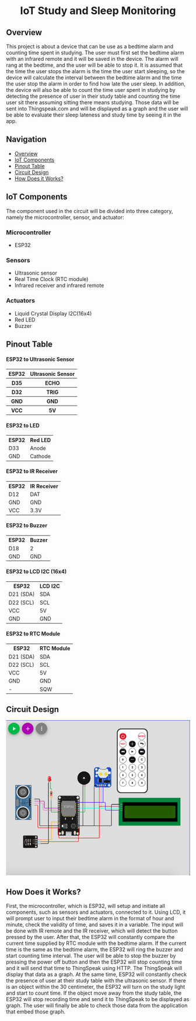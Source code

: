 <h1 align="center">IoT Study and Sleep Monitoring</h1>
<h2>Overview</h2>
<p> This project is about a device that can be use as a bedtime alarm and counting time spent in studying. The user must first set the bedtime alarm with an infrared remote and it will be saved in the device. The alarm will rang at the bedtime, and the user will be able to stop it. It is assumed that the time the user stops the alarm is the time the user start sleeping, so the device will calculate the interval between the bedtime alarm and the time the user stop the alarm in order to find how late the user sleep. In addition, the device will also be able to count the time user spent in studying by detecting the presence of user in their study table and counting the time user sit there assuming sitting there means studying. Those data will be sent into Thingspeak.com and will be displayed as a graph and the user will be able to evaluate their sleep lateness and study time by seeing it in the app.</p>

<h2>Navigation</h2>
<ul>
  <li><a href="#Overview">Overview</a></li>
  <li><a href="#IoT-Components">IoT Components</a></li>
  <li><a href="#Pinout-Table">Pinout Table</a></li>
  <li><a href="#Circuit-Design">Circuit Design</a></li>
  <li><a href="#How-Does-it-Works">How Does it Works?</a></li>
</ul>

<h2>IoT Components</h2>
<p>The component used in the circuit will be divided into three category, namely the microcontroller, sensor, and actuator: </p>
<h3>Microcontroller</h3>
<ul>
  <li>ESP32</li>
</ul>
<h3>Sensors</h3>
<ul>
  <li>Ultrasonic sensor</li>
  <li>Real Time Clock (RTC module)</li>
  <li>Infrared receiver and infrared remote</li>
</ul>
<h3>Actuators</h3>
<ul>
  <li>Liquid Crystal Display I2C(16x4)</li>
  <li>Red LED</li>
  <li>Buzzer</li>
</ul>

<h2>Pinout Table</h2>
<h4>ESP32 to Ultrasonic Sensor</h4>
<table>
  <tr>
    <th>ESP32</th>
    <th>Ultrasonic Sensor</th>
  </tr>
  <tr>
    <th>D35</th>
    <th>ECHO</th>
  </tr>
  <tr>
    <th>D32</th>
    <th>TRIG</th>
  </tr>
  <tr>
    <th>GND</th>
    <th>GND</th>
  </tr>
  <tr>
    <th>VCC</th>
    <th>5V</th>
  </tr>
</table>
  
<h4>ESP32 to LED</h4>
<table>
  <tr>
    <th>ESP32</th>
    <th>Red LED</th>
  </tr>
  <tr>
    <td>D33</td>
    <td>Anode</td>
  </tr>
  <tr>
    <td>GND</td>
    <td>Cathode</td>
  </tr>
</table>
  
<h4>ESP32 to IR Receiver</h4>
<table>
  <tr>
    <th>ESP32</th>
    <th>IR Receiver</th>
  </tr>
  <tr>
    <td>D12</td>
    <td>DAT</td>
  </tr>
  <tr>
    <td>GND</td>
    <td>GND</td>
  </tr>
  <tr>
    <td>VCC</td>
    <td>3.3V</td>
  </tr>
</table>

<h4>ESP32 to Buzzer</h4>
<table>
  <tr>
    <th>ESP32</th>
    <th>Buzzer</th>
  </tr>
  <tr>
    <td>D18</td>
    <td>2</td>
  </tr>
  <tr>
    <td>GND</td>
    <td>GND</td>
  </tr>
</table>

<h4>ESP32 to LCD I2C (16x4)</h4>
<table>
  <tr>
    <th>ESP32</th>
    <th>LCD I2C</th>
  </tr>
  <tr>
    <td>D21 (SDA)</td>
    <td>SDA</td>
  </tr>
  <tr>
    <td>D22 (SCL)</td>
    <td>SCL</td>
  </tr>
  <tr>
    <td>VCC</td>
    <td>5V</td>
  </tr>
  <tr>
    <td>GND</td>
    <td>GND</td>
  </tr>
</table>

<h4>ESP32 to RTC Module</h4>
<table>
  <tr>
    <th>ESP32</th>
    <th>RTC Module</th>
  </tr>
  <tr>
    <td>D21 (SDA)</td>
    <td>SDA</td>
  </tr>
  <tr>
    <td>D22 (SCL)</td>
    <td>SCL</td>
  </tr>
  <tr>
    <td>VCC</td>
    <td>5V</td>
  </tr>
  <tr>
    <td>GND</td>
    <td>GND</td>
  </tr>
  <tr>
    <td>-</td>
    <td>SQW</td>
  </tr>
</table>
  
<h2>Circuit Design</h2>
<img src="CircuitDesign.png" alt="Circuit Design">

<h2>How Does it Works?</h2>
<p> First, the microcontroller, which is ESP32, will setup and initiate all components, such as sensors and actuators, connected to it. Using LCD, it will prompt user to input their bedtime alarm in the format of hour and minute, check the validity of time, and saves it in a variable. The input will be done with IR remote and the IR receiver, which will detect the button pressed by the user. After that, the ESP32 will constantly compare the current time supplied by RTC module with the bedtime alarm. If the current time is the same as the bedtime alarm, the ESP32 will ring the buzzer and start counting time interval. The user will be able to stop the buzzer by pressing the power off button and then the ESP32 will stop counting time and it will send that time to ThingSpeak using HTTP. The ThingSpeak will display that data as a graph. At the same time, ESP32 will constantly check the presence of user at their study table with the ultrasonic sensor. If there is an object within the 30 centimeter, the ESP32 will turn on the study light and start to count time. If the object move away from the study table, the ESP32 will stop recording time and send it to ThingSpeak to be displayed as graph. The user will finally be able to check those data from the application that embed those graph.</p>

